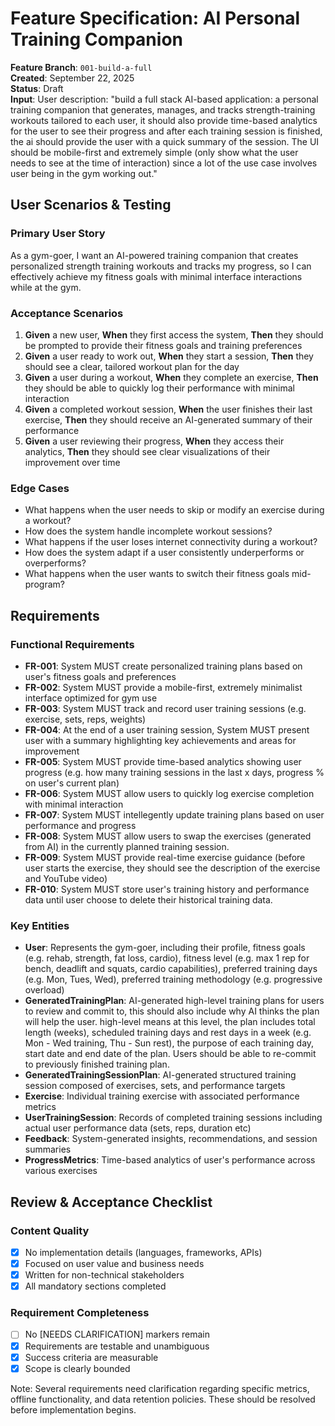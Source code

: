 # Feature Specification: AI Personal Training Companion

**Feature Branch**: `001-build-a-full`  
**Created**: September 22, 2025  
**Status**: Draft  
**Input**: User description: "build a full stack AI-based application: a personal training companion that generates, manages, and tracks strength-training workouts tailored to each user, it should also provide time-based analytics for the user to see their progress and after each training session is finished, the ai should provide the user with a quick summary of the session. The UI should be mobile-first and extremely simple (only show what the user needs to see at the time of interaction) since a lot of the use case involves user being in the gym working out."

## User Scenarios & Testing

### Primary User Story

As a gym-goer, I want an AI-powered training companion that creates personalized strength training workouts and tracks my progress, so I can effectively achieve my fitness goals with minimal interface interactions while at the gym.

### Acceptance Scenarios

1. **Given** a new user, **When** they first access the system, **Then** they should be prompted to provide their fitness goals and training preferences
2. **Given** a user ready to work out, **When** they start a session, **Then** they should see a clear, tailored workout plan for the day
3. **Given** a user during a workout, **When** they complete an exercise, **Then** they should be able to quickly log their performance with minimal interaction
4. **Given** a completed workout session, **When** the user finishes their last exercise, **Then** they should receive an AI-generated summary of their performance
5. **Given** a user reviewing their progress, **When** they access their analytics, **Then** they should see clear visualizations of their improvement over time

### Edge Cases

- What happens when the user needs to skip or modify an exercise during a workout?
- How does the system handle incomplete workout sessions?
- What happens if the user loses internet connectivity during a workout?
- How does the system adapt if a user consistently underperforms or overperforms?
- What happens when the user wants to switch their fitness goals mid-program?

## Requirements

### Functional Requirements

- **FR-001**: System MUST create personalized training plans based on user's fitness goals and preferences
- **FR-002**: System MUST provide a mobile-first, extremely minimalist interface optimized for gym use
- **FR-003**: System MUST track and record user training sessions (e.g. exercise, sets, reps, weights)
- **FR-004**: At the end of a user training session, System MUST present user with a summary highlighting key achievements and areas for improvement
- **FR-005**: System MUST provide time-based analytics showing user progress (e.g. how many training sessions in the last x days, progress % on user's current plan)
- **FR-006**: System MUST allow users to quickly log exercise completion with minimal interaction
- **FR-007**: System MUST intellegently update training plans based on user performance and progress
- **FR-008**: System MUST allow users to swap the exercises (generated from AI) in the currently planned training session.
- **FR-009**: System MUST provide real-time exercise guidance (before user starts the exercise, they should see the description of the exercise and YouTube video)
- **FR-010**: System MUST store user's training history and performance data until user choose to delete their historical training data.

### Key Entities

- **User**: Represents the gym-goer, including their profile, fitness goals (e.g. rehab, strength, fat loss, cardio), fitness level (e.g. max 1 rep for bench, deadlift and squats, cardio capabilities), preferred training days (e.g. Mon, Tues, Wed), preferred training methodology (e.g. progressive overload)
- **GeneratedTrainingPlan**: AI-generated high-level training plans for users to review and commit to, this should also include why AI thinks the plan will help the user. high-level means at this level, the plan includes total length (weeks), scheduled training days and rest days in a week (e.g. Mon - Wed training, Thu - Sun rest), the purpose of each training day, start date and end date of the plan. Users should be able to re-commit to previously finished training plan.
- **GeneratedTrainingSessionPlan**: AI-generated structured training session composed of exercises, sets, and performance targets
- **Exercise**: Individual training exercise with associated performance metrics
- **UserTrainingSession**: Records of completed training sessions including actual user performance data (sets, reps, duration etc)
- **Feedback**: System-generated insights, recommendations, and session summaries
- **ProgressMetrics**: Time-based analytics of user's performance across various exercises

## Review & Acceptance Checklist

### Content Quality

- [x] No implementation details (languages, frameworks, APIs)
- [x] Focused on user value and business needs
- [x] Written for non-technical stakeholders
- [x] All mandatory sections completed

### Requirement Completeness

- [ ] No [NEEDS CLARIFICATION] markers remain
- [x] Requirements are testable and unambiguous
- [x] Success criteria are measurable
- [x] Scope is clearly bounded

Note: Several requirements need clarification regarding specific metrics, offline functionality, and data retention policies. These should be resolved before implementation begins.
